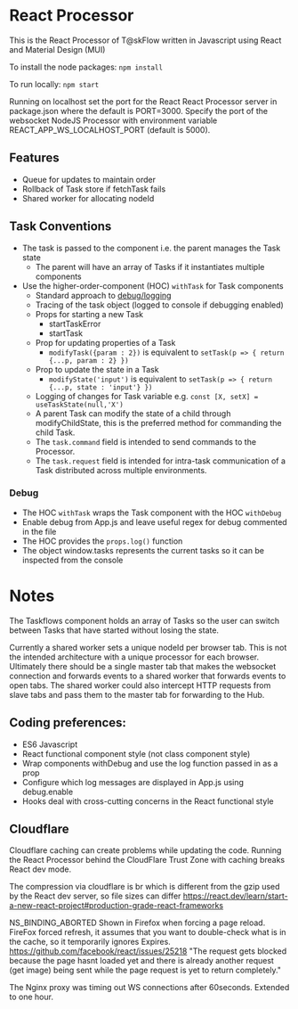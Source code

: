 # React Processor

This is the React Processor of T@skFlow written in Javascript using React and Material Design (MUI)

To install the node packages: `npm install` 

To run locally: `npm start`

Running on localhost set the port for the React React Processor server in package.json where the default is PORT=3000. Specify the port of the websocket NodeJS Processor with environment variable REACT_APP_WS_LOCALHOST_PORT (default is 5000).

## Features
* Queue for updates to maintain order
* Rollback of Task store if fetchTask fails
* Shared worker for allocating nodeId

## Task Conventions
* The task is passed to the component i.e. the parent manages the Task state
  * The parent will have an array of Tasks if it instantiates multiple components
* Use the higher-order-component (HOC) `withTask` for Task components
  * Standard approach to [debug/logging](#Debug)
  * Tracing of the task object (logged to console if debugging enabled)
  * Props for starting a new Task
    * startTaskError
    * startTask
  * Prop for updating properties of a Task  
    * `modifyTask({param : 2})` is equivalent to `setTask(p => { return {...p, param : 2} })`
  * Prop to update the state in a Task
    * `modifyState('input')` is equivalent to `setTask(p => { return {...p, state : 'input'} })`
  * Logging of changes for Task variable e.g. `const [X, setX] = useTaskState(null,'X')`
  * A parent Task can modify the state of a child through modifyChildState, this is the preferred method for commanding the child Task.
  * The `task.command` field is intended to send commands to the Processor.
  * The `task.request` field is intended for intra-task communication of a Task distributed across multiple environments.

### Debug
* The HOC `withTask` wraps the Task component with the HOC `withDebug`
* Enable debug from App.js and leave useful regex for debug commented in the file
* The HOC provides the `props.log()` function
* The object window.tasks represents the current tasks so it can be inspected from the console

# Notes

The Taskflows component holds an array of Tasks so the user can switch between Tasks that have started without losing the state.

Currently a shared worker sets a unique nodeId per browser tab. This is not the intended architecture with a unique processor for each browser. Ultimately there should be a single master tab that makes the websocket connection and forwards events to a shared worker that forwards events to open tabs. The shared worker could also intercept HTTP requests from slave tabs and pass them to the master tab for forwarding to the Hub.

## Coding preferences:
* ES6 Javascript
* React functional component style (not class component style)
* Wrap components withDebug and use the log function passed in as a prop
* Configure which log messages are displayed in App.js using debug.enable
* Hooks deal with cross-cutting concerns in the React functional style

## Cloudflare
Cloudflare caching can create problems while updating the code. Running the React Processor behind the CloudFlare Trust Zone with caching breaks React dev mode.

The compression via cloudflare is br which is different from the gzip used by the React dev server, so file sizes can differ
https://react.dev/learn/start-a-new-react-project#production-grade-react-frameworks 

NS_BINDING_ABORTED Shown in Firefox when forcing a page reload. FireFox forced refresh, it assumes that you want to double-check what is in the cache, so it temporarily ignores Expires. https://github.com/facebook/react/issues/25218 "The request gets blocked because the page hasnt loaded yet and there is already another request (get image) being sent while the page request is yet to return completely."

The Nginx proxy was timing out WS connections after 60seconds. Extended to one hour.